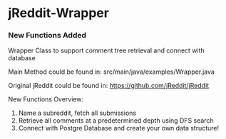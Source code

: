 jReddit-Wrapper  
=====
### New Functions Added
Wrapper Class to support comment tree retrieval and connect with database

Main Method could be found in: src/main/java/examples/Wrapper.java

Original jReddit could be found in: https://github.com/jReddit/jReddit

New Functions Overview:
1. Name a subreddit, fetch all submissions
2. Retrieve all comments at a predetermined depth using DFS search
3. Connect with Postgre Database and create your own data structure!



